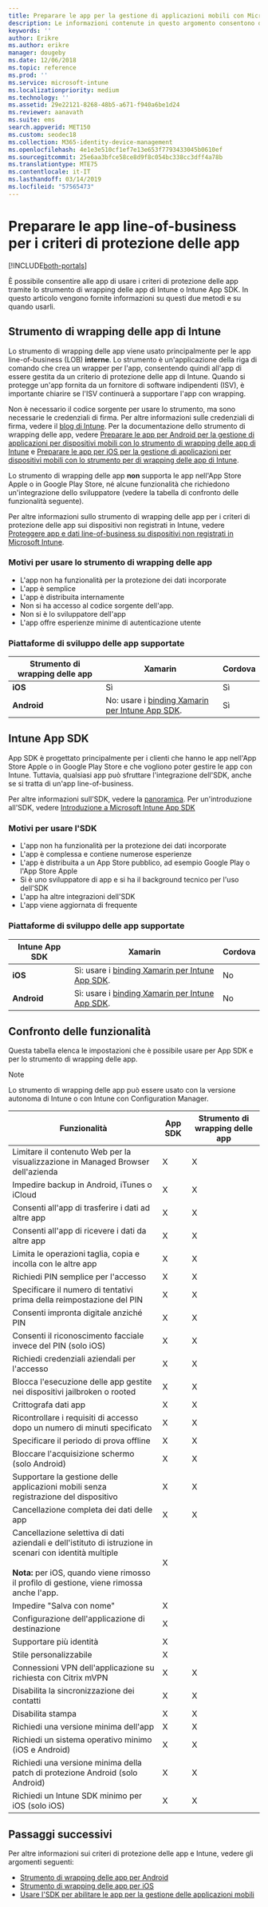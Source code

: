 ```yaml
---
title: Preparare le app per la gestione di applicazioni mobili con Microsoft Intune
description: Le informazioni contenute in questo argomento consentono di stabilire quando è necessario usare lo strumento di wrapping delle app e App SDK per abilitare le app line-of-business personalizzate per l'uso dei criteri di gestione delle app mobili.
keywords: ''
author: Erikre
ms.author: erikre
manager: dougeby
ms.date: 12/06/2018
ms.topic: reference
ms.prod: ''
ms.service: microsoft-intune
ms.localizationpriority: medium
ms.technology: ''
ms.assetid: 29e22121-8268-48b5-a671-f940a6be1d24
ms.reviewer: aanavath
ms.suite: ems
search.appverid: MET150
ms.custom: seodec18
ms.collection: M365-identity-device-management
ms.openlocfilehash: 4e1e3e510cf1ef7e13e653f7793433045b0610ef
ms.sourcegitcommit: 25e6aa3bfce58ce8d9f8c054bc338cc3dff4a78b
ms.translationtype: MTE75
ms.contentlocale: it-IT
ms.lasthandoff: 03/14/2019
ms.locfileid: "57565473"
---
```

# <a name="prepare-line-of-business-apps-for-app-protection-policies"></a>Preparare le app line-of-business per i criteri di protezione delle app

[!INCLUDE[both-portals](./includes/note-for-both-portals.md)]

È possibile consentire alle app di usare i criteri di protezione delle app tramite lo strumento di wrapping delle app di Intune o Intune App SDK. In questo articolo vengono fornite informazioni su questi due metodi e su quando usarli.

## <a name="intune-app-wrapping-tool"></a>Strumento di wrapping delle app di Intune
Lo strumento di wrapping delle app viene usato principalmente per le app line-of-business (LOB) **interne**. Lo strumento è un'applicazione della riga di comando che crea un wrapper per l'app, consentendo quindi all'app di essere gestita da un criterio di protezione delle app di Intune. Quando si protegge un'app fornita da un fornitore di software indipendenti (ISV), è importante chiarire se l'ISV continuerà a supportare l'app con wrapping.

Non è necessario il codice sorgente per usare lo strumento, ma sono necessarie le credenziali di firma. Per altre informazioni sulle credenziali di firma, vedere il [blog di Intune](https://blogs.technet.microsoft.com/enterprisemobility/2015/02/25/how-to-obtain-the-prerequisites-for-the-intune-app-wrapping-tool-for-ios/). Per la documentazione dello strumento di wrapping delle app, vedere [Preparare le app per Android per la gestione di applicazioni per dispositivi mobili con lo strumento di wrapping delle app di Intune](app-wrapper-prepare-android.md) e [Preparare le app per iOS per la gestione di applicazioni per dispositivi mobili con lo strumento per di wrapping delle app di Intune](app-wrapper-prepare-ios.md).

Lo strumento di wrapping delle app **non** supporta le app nell'App Store Apple o in Google Play Store, né alcune funzionalità che richiedono un'integrazione dello sviluppatore (vedere la tabella di confronto delle funzionalità seguente).

Per altre informazioni sullo strumento di wrapping delle app per i criteri di protezione delle app sui dispositivi non registrati in Intune, vedere [Proteggere app e dati line-of-business su dispositivi non registrati in Microsoft Intune](apps-add.md).

### <a name="reasons-to-use-the-app-wrapping-tool"></a>Motivi per usare lo strumento di wrapping delle app
* L'app non ha funzionalità per la protezione dei dati incorporate
* L'app è semplice
* L'app è distribuita internamente
* Non si ha accesso al codice sorgente dell'app.
* Non si è lo sviluppatore dell'app
* L'app offre esperienze minime di autenticazione utente

### <a name="supported-app-development-platforms"></a>Piattaforme di sviluppo delle app supportate

|**Strumento di wrapping delle app** | **Xamarin** |**Cordova** |
|------|----|----|
|**iOS** |Sì|Sì|
|**Android**|No: usare i [binding Xamarin per Intune App SDK](app-sdk-xamarin.md).|Sì|

## <a name="intune-app-sdk"></a>Intune App SDK
App SDK è progettato principalmente per i clienti che hanno le app nell'App Store Apple o in Google Play Store e che vogliono poter gestire le app con Intune. Tuttavia, qualsiasi app può sfruttare l'integrazione dell'SDK, anche se si tratta di un'app line-of-business.

Per altre informazioni sull'SDK, vedere la [panoramica](app-sdk.md). Per un'introduzione all'SDK, vedere [Introduzione a Microsoft Intune App SDK](app-sdk-get-started.md)

### <a name="reasons-to-use-the-sdk"></a>Motivi per usare l'SDK
* L'app non ha funzionalità per la protezione dei dati incorporate
* L'app è complessa e contiene numerose esperienze
* L'app è distribuita a un App Store pubblico, ad esempio Google Play o l'App Store Apple
* Si è uno sviluppatore di app e si ha il background tecnico per l'uso dell'SDK
* L'app ha altre integrazioni dell'SDK
* L'app viene aggiornata di frequente

### <a name="supported-app-development-platforms"></a>Piattaforme di sviluppo delle app supportate

|**Intune App SDK** |**Xamarin** |**Cordova**
|------|----|----|
|**iOS**|Sì: usare i [binding Xamarin per Intune App SDK](app-sdk-xamarin.md).|No|
|**Android**| Sì: usare i [binding Xamarin per Intune App SDK](app-sdk-xamarin.md).|No|

## <a name="feature-comparison"></a>Confronto delle funzionalità
Questa tabella elenca le impostazioni che è possibile usare per App SDK e per lo strumento di wrapping delle app.

> [!NOTE]
> Lo strumento di wrapping delle app può essere usato con la versione autonoma di Intune o con Intune con Configuration Manager.

|Funzionalità|App SDK|Strumento di wrapping delle app|
|-----------|---------------------|-----------|
|Limitare il contenuto Web per la visualizzazione in Managed Browser dell'azienda|X|X|
|Impedire backup in Android, iTunes o iCloud|X|X|
|Consenti all'app di trasferire i dati ad altre app|X|X|
|Consenti all'app di ricevere i dati da altre app|X|X|
|Limita le operazioni taglia, copia e incolla con le altre app|X|X|
|Richiedi PIN semplice per l'accesso|X|X|
|Specificare il numero di tentativi prima della reimpostazione del PIN|X|X|
|Consenti impronta digitale anziché PIN|X|X|
|Consenti il riconoscimento facciale invece del PIN (solo iOS)|X|X|
|Richiedi credenziali aziendali per l'accesso|X|X|
|Blocca l'esecuzione delle app gestite nei dispositivi jailbroken o rooted|X|X|
|Crittografa dati app|X|X|
|Ricontrollare i requisiti di accesso dopo un numero di minuti specificato|X|X|
|Specificare il periodo di prova offline|X|X|
|Bloccare l'acquisizione schermo (solo Android)|X|X|
|Supportare la gestione delle applicazioni mobili senza registrazione del dispositivo|X|X|
|Cancellazione completa dei dati delle app|X|X|
|Cancellazione selettiva di dati aziendali e dell'istituto di istruzione in scenari con identità multiple <br><br>**Nota:** per iOS, quando viene rimosso il profilo di gestione, viene rimossa anche l'app.|X||
|Impedire "Salva con nome"|X||
|Configurazione dell'applicazione di destinazione|X||
|Supportare più identità|X||
|Stile personalizzabile |X|||
|Connessioni VPN dell'applicazione su richiesta con Citrix mVPN|X|X| 
|Disabilita la sincronizzazione dei contatti|X|X|
|Disabilita stampa|X|X|
|Richiedi una versione minima dell'app|X|X|
|Richiedi un sistema operativo minimo (iOS e Android)|X|X|
|Richiedi una versione minima della patch di protezione Android (solo Android)|X|X|
|Richiedi un Intune SDK minimo per iOS (solo iOS)|X|X|

## <a name="next-steps"></a>Passaggi successivi

Per altre informazioni sui criteri di protezione delle app e Intune, vedere gli argomenti seguenti:

  - [Strumento di wrapping delle app per Android](app-wrapper-prepare-android.md)<br>
  - [Strumento di wrapping delle app per iOS](app-wrapper-prepare-ios.md)<br>
  - [Usare l'SDK per abilitare le app per la gestione delle applicazioni mobili](app-sdk.md)
